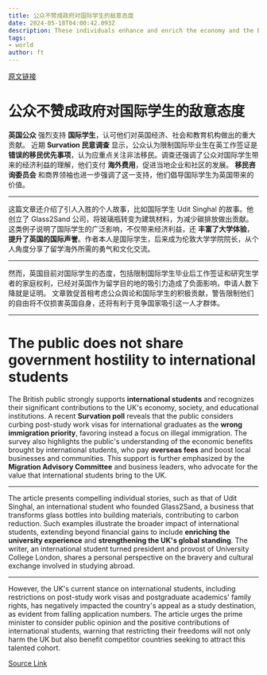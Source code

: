 ```yaml
---
title: 公众不赞成政府对国际学生的敌意态度
date: 2024-05-18T04:00:42.093Z
description: These individuals enhance and enrich the economy and the British university experience
tags: 
- world
author: ft
---
```


[原文链接](https://ft.com/content/48c1c513-5ac9-4a4b-a275-8df75aa5b697)

# 公众不赞成政府对国际学生的敌意态度

**英国公众** 强烈支持 **国际学生**，认可他们对英国经济、社会和教育机构做出的重大贡献。 近期 **Survation 民意调查** 显示，公众认为限制国际毕业生在英工作签证是 **错误的移民优先事项**，认为应重点关注非法移民。调查还强调了公众对国际学生带来的经济利益的理解，他们支付 **海外费用**，促进当地企业和社区的发展。 **移民咨询委员会** 和商界领袖也进一步强调了这一支持，他们倡导国际学生为英国带来的价值。

---

这篇文章还介绍了引人入胜的个人故事，比如国际学生 Udit Singhal 的故事。他创立了 Glass2Sand 公司，将玻璃瓶转变为建筑材料，为减少碳排放做出贡献。这类例子说明了国际学生的广泛影响，不仅带来经济利益，还 **丰富了大学体验**， **提升了英国的国际声誉**。作者本人是国际学生，后来成为伦敦大学学院院长，从个人角度分享了留学海外所需的勇气和文化交流。

---

然而，英国目前对国际学生的态度，包括限制国际学生毕业后工作签证和研究生学者的家庭权利，已经对英国作为留学目的地的吸引力造成了负面影响，申请人数下降就是证明。 文章敦促首相考虑公众舆论和国际学生的积极贡献，警告限制他们的自由将不仅损害英国自身，还将有利于竞争国家吸引这一人才群体。

---

# The public does not share government hostility to international students

The British public strongly supports **international students** and recognizes their significant contributions to the UK's economy, society, and educational institutions. A recent **Survation poll** reveals that the public considers curbing post-study work visas for international graduates as the **wrong immigration priority**, favoring instead a focus on illegal immigration. The survey also highlights the public's understanding of the economic benefits brought by international students, who pay **overseas fees** and boost local businesses and communities. This support is further emphasized by the **Migration Advisory Committee** and business leaders, who advocate for the value that international students bring to the UK. 

---

The article presents compelling individual stories, such as that of Udit Singhal, an international student who founded Glass2Sand, a business that transforms glass bottles into building materials, contributing to carbon reduction. Such examples illustrate the broader impact of international students, extending beyond financial gains to include **enriching the university experience** and **strengthening the UK's global standing**. The writer, an international student turned president and provost of University College London, shares a personal perspective on the bravery and cultural exchange involved in studying abroad. 

---

However, the UK's current stance on international students, including restrictions on post-study work visas and postgraduate academics' family rights, has negatively impacted the country's appeal as a study destination, as evident from falling application numbers. The article urges the prime minister to consider public opinion and the positive contributions of international students, warning that restricting their freedoms will not only harm the UK but also benefit competitor countries seeking to attract this talented cohort.

[Source Link](https://ft.com/content/48c1c513-5ac9-4a4b-a275-8df75aa5b697)

